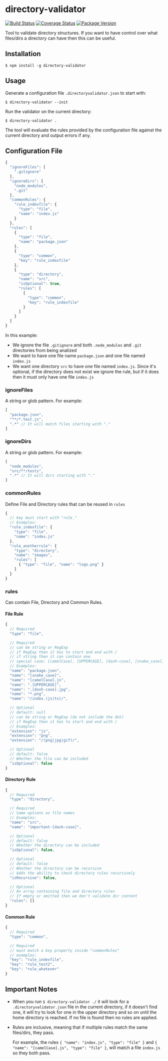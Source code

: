 # directory-validator

[![Build Status](https://travis-ci.org/erwingo/directory-validator.svg?branch=master)](https://travis-ci.org/erwingo/directory-validator)
[![Coverage Status](https://coveralls.io/repos/github/erwingo/directory-validator/badge.svg?branch=master)](https://coveralls.io/github/erwingo/directory-validator?branch=master)
[![Package Version](https://img.shields.io/npm/v/directory-validator.svg)](https://www.npmjs.com/package/directory-validator)

Tool to validate directory structures.
If you want to have control over what files/dirs a directory can have then this can be useful.

## Installation

```
$ npm install -g directory-validator
```

## Usage

Generate a configuration file `.directoryvalidator.json` to start with:
```
$ directory-validator --init
```

Run the validator on the current directory:
```
$ directory-validator .
```

The tool will evaluate the rules provided by the configuration file against the current directory and output errors if any.

## Configuration File

```javascript
{
  "ignoreFiles": [
    ".gitignore"
  ],
  "ignoreDirs": [
    "node_modules",
    ".git"
  ],
  "commonRules": {
    "rule_indexfile": {
      "type": "file",
      "name": "index.js"
    }
  },
  "rules": [
    {
      "type": "file",
      "name": "package.json"
    },
    {
      "type": "common",
      "key": "rule_indexfile"
    },
    {
      "type": "directory",
      "name": "src",
      "isOptional": true,
      "rules": [
        {
          "type": "common",
          "key": "rule_indexfile"
        }
      ]
    }
  ]
}
```

In this example:
- We ignore the file `.gitignore` and both `.node_modules` and `.git` directories from being analized
- We want to have one file name `package.json` and one file named `index.js`
- We want one directory `src` to have one file named `index.js`. Since it's optional,
  if the directory does not exist we ignore the rule, but if it does then it must only
  have one file `index.js`

### ignoreFiles

A string or glob pattern. For example:

```javascript
[
  "package.json",
  "**/*.test.js",
  ".*" // It will match files starting with "."
]
```

### ignoreDirs

A string or glob pattern. For example:

```javascript
[
  "node_modules",
  "src/**/tests",
  ".*" // It will dirs starting with "."
]
```

### commonRules

Define File and Directory rules that can be reused in `rules`

```javascript
{
  // key must start with "rule_"
  // Examples:
  "rule_indexfile": {
    "type": "file",
    "name": "index.js"
  },
  "rule_anotherrule": {
    "type": "directory",
    "name": "images",
    "rules": [
      { "type": "file", "name": "logo.png" }
    ]
  }
}
```

### rules

Can contain File, Directory and Common Rules.

#### File Rule

```javascript
{
  // Required
  "type": "file",

  // Required
  // can be string or RegExp
  // if RegExp then it has to start and end with /
  // if string then it can contain one
  // special case: [camelCase], [UPPERCASE], [dash-case], [snake_case], *
  // Examples:
  "name": "package.json",
  "name": "[snake_case]",
  "name": "[camelCase].js",
  "name": ".[UPPERCASE]",
  "name": ".[dash-case].jpg",
  "name": "*.png",
  "name": "/index.(js|ts)/",

  // Optional
  // default: null
  // can be string or RegExp (do not include the dot)
  // if RegExp then it has to start and end with /
  // Examples:
  "extension": "js",
  "extension": "png",
  "extension": "/(png|jpg|gif)/",

  // Optional
  // default: false
  // Whether the file can be included
  "isOptional": false
}
```

#### Directory Rule

```javascript
{
  // Required
  "type": "directory",

  // Required
  // Same options as file names
  // Examples:
  "name": "src",
  "name": "important-[dash-case]",

  // Optional
  // default: false
  // Whether the directory can be included
  "isOptional": false,

  // Optional
  // default: false
  // Whether the directory can be recursive
  // Adds the ability to check directory rules recursively
  "isRecursive": false,

  // Optional
  // An array containing file and directory rules
  // If empty or omitted then we don't validate dir content
  "rules": []
}
```

#### Common Rule

```javascript
{
  // Required
  "type": "common",

  // Required
  // must match a key property inside "commonRules"
  // examples:
  "key": "rule_indexfile",
  "key": "rule_test2",
  "key": "rule_whatever"
}
```

## Important Notes

* When you run `$ directory-validator ./` it will look for a `.directoryvalidator.json` file in the current directory, if it doesn't find one, it will try to look for one in the upper directory and so on until the home directory is reached. If no file is found then no rules are applied.

* Rules are inclusive, meaning that if multiple rules match the same files/dirs, they pass.

  For example, the rules `{ "name": "index.js", "type": "file" }` and `{ "name": "[camelCase].js", "type": "file" }`, will match a file `index.js` so they both pass.

